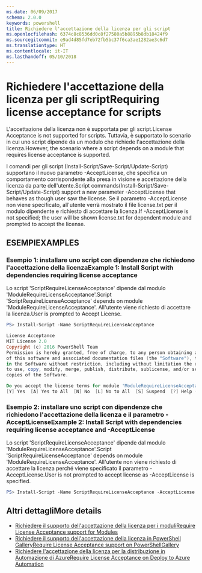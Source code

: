 ```yaml
---
ms.date: 06/09/2017
schema: 2.0.0
keywords: powershell
title: Richiedere l'accettazione della licenza per gli script
ms.openlocfilehash: 6374c8c8536dd0c8f27580a5b8895b8db18424f9
ms.sourcegitcommit: e9ad4d85fd7eb72fb5bc37f6ca3ae1282ae3c6d7
ms.translationtype: HT
ms.contentlocale: it-IT
ms.lasthandoff: 05/10/2018
---
```

# <a name="requiring-license-acceptance-for-scripts"></a><span data-ttu-id="d00a3-103">Richiedere l'accettazione della licenza per gli script</span><span class="sxs-lookup"><span data-stu-id="d00a3-103">Requiring license acceptance for scripts</span></span>

<span data-ttu-id="d00a3-104">L'accettazione della licenza non è supportata per gli script.</span><span class="sxs-lookup"><span data-stu-id="d00a3-104">License Acceptance is not supported for scripts.</span></span> <span data-ttu-id="d00a3-105">Tuttavia, è supportato lo scenario in cui uno script dipende da un modulo che richiede l'accettazione della licenza.</span><span class="sxs-lookup"><span data-stu-id="d00a3-105">However, the scenario where a script depends on a module that requires license acceptance is supported.</span></span>

<span data-ttu-id="d00a3-106">I comandi per gli script (Install-Script/Save-Script/Update-Script) supportano il nuovo parametro -AcceptLicense, che specifica un comportamento corrispondente alla presa in visione e accettazione della licenza da parte dell'utente.</span><span class="sxs-lookup"><span data-stu-id="d00a3-106">Script commands(Install-Script/Save-Script/Update-Script) support a new parameter -AcceptLicense that behaves as though user saw the license.</span></span> <span data-ttu-id="d00a3-107">Se il parametro -AcceptLicense non viene specificato, all'utente verrà mostrato il file license.txt per il modulo dipendente e richiesto di accettare la licenza.</span><span class="sxs-lookup"><span data-stu-id="d00a3-107">If -AcceptLicense is not specified; the user will be shown license.txt for dependent module and prompted to accept the license.</span></span>

## <a name="examples"></a><span data-ttu-id="d00a3-108">ESEMPI</span><span class="sxs-lookup"><span data-stu-id="d00a3-108">EXAMPLES</span></span>

### <a name="example-1-install-script-with-dependencies-requiring-license-acceptance"></a><span data-ttu-id="d00a3-109">Esempio 1: installare uno script con dipendenze che richiedono l'accettazione della licenza</span><span class="sxs-lookup"><span data-stu-id="d00a3-109">Example 1: Install Script with dependencies requiring license acceptance</span></span>

<span data-ttu-id="d00a3-110">Lo script 'ScriptRequireLicenseAcceptance' dipende dal modulo 'ModuleRequireLicenseAcceptance'.</span><span class="sxs-lookup"><span data-stu-id="d00a3-110">Script 'ScriptRequireLicenseAcceptance' depends on module 'ModuleRequireLicenseAcceptance'.</span></span> <span data-ttu-id="d00a3-111">All'utente viene richiesto di accettare la licenza.</span><span class="sxs-lookup"><span data-stu-id="d00a3-111">User is prompted to Accept License.</span></span>

```PowerShell
PS> Install-Script -Name ScriptRequireLicenseAcceptance

License Acceptance
MIT License 2.0
Copyright (c) 2016 PowerShell Team
Permission is hereby granted, free of charge, to any person obtaining a copy
of this software and associated documentation files (the "Software"), to deal
in the Software without restriction, including without limitation the rights
to use, copy, modify, merge, publish, distribute, sublicense, and/or sell
copies of the Software.

Do you accept the license terms for module 'ModuleRequireLicenseAcceptance'.
[Y] Yes  [A] Yes to All  [N] No  [L] No to All  [S] Suspend  [?] Help (default is "N"):
```

### <a name="example-2-install-script-with-dependencies-requiring-license-acceptance-and--acceptlicense"></a><span data-ttu-id="d00a3-112">Esempio 2: installare uno script con dipendenze che richiedono l'accettazione della licenza e il parametro -AcceptLicense</span><span class="sxs-lookup"><span data-stu-id="d00a3-112">Example 2: Install Script with dependencies requiring license acceptance and -AcceptLicense</span></span>

<span data-ttu-id="d00a3-113">Lo script 'ScriptRequireLicenseAcceptance' dipende dal modulo 'ModuleRequireLicenseAcceptance'.</span><span class="sxs-lookup"><span data-stu-id="d00a3-113">Script 'ScriptRequireLicenseAcceptance' depends on module 'ModuleRequireLicenseAcceptance'.</span></span> <span data-ttu-id="d00a3-114">All'utente non viene richiesto di accettare la licenza perché viene specificato il parametro -AcceptLicense.</span><span class="sxs-lookup"><span data-stu-id="d00a3-114">User is not prompted to accept license as -AcceptLicense is specified.</span></span>

```PowerShell
PS> Install-Script -Name ScriptRequireLicenseAcceptance -AcceptLicense
```

## <a name="more-details"></a><span data-ttu-id="d00a3-115">Altri dettagli</span><span class="sxs-lookup"><span data-stu-id="d00a3-115">More details</span></span>

- [<span data-ttu-id="d00a3-116">Richiedere il supporto dell'accettazione della licenza per i moduli</span><span class="sxs-lookup"><span data-stu-id="d00a3-116">Require License Acceptance support for Modules</span></span>](module-license-acceptance.md)
- [<span data-ttu-id="d00a3-117">Richiedere il supporto dell'accettazione della licenza in PowerShell Gallery</span><span class="sxs-lookup"><span data-stu-id="d00a3-117">Require License Acceptance support on PowerShellGallery</span></span>](../how-to/working-with-items/items-that-require-license-acceptance.md)
- [<span data-ttu-id="d00a3-118">Richiedere l'accettazione della licenza per la distribuzione in Automazione di Azure</span><span class="sxs-lookup"><span data-stu-id="d00a3-118">Require License Acceptance on Deploy to Azure Automation</span></span>](../how-to/working-with-items/deploy-to-azure-automation.md)